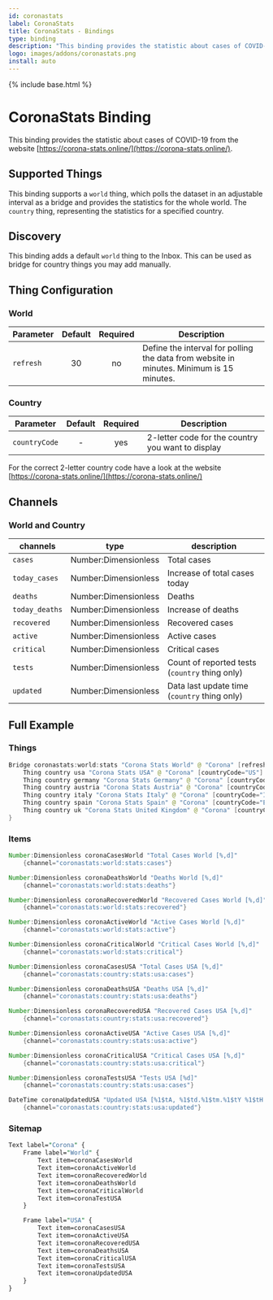 ```yaml
---
id: coronastats
label: CoronaStats
title: CoronaStats - Bindings
type: binding
description: "This binding provides the statistic about cases of COVID-19 from the website [https://corona-stats.online/](https://corona-stats.online/)."
logo: images/addons/coronastats.png
install: auto
---
```


<!-- Attention authors: Do not edit directly. Please add your changes to the appropriate source repository -->

{% include base.html %}

# CoronaStats Binding

<AddonLogo />

This binding provides the statistic about cases of COVID-19 from the website [https://corona-stats.online/](https://corona-stats.online/).

## Supported Things

This binding supports a `world` thing, which polls the dataset in an adjustable interval as a bridge and provides the statistics for the whole world.
The `country` thing, representing the statistics for a specified country.

## Discovery

This binding adds a default `world` thing to the Inbox.
This can be used as bridge for country things you may add manually.

## Thing Configuration

### World

| Parameter | Default | Required | Description                                                                              |
| --------- | :-----: | :------: | ---------------------------------------------------------------------------------------- |
| `refresh` |   30    |    no    | Define the interval for polling the data from website in minutes. Minimum is 15 minutes. |

### Country

| Parameter     | Default | Required | Description                                       |
| ------------- | :-----: | :------: | ------------------------------------------------- |
| `countryCode` |    -    |   yes    | 2-letter code for the country you want to display |

For the correct 2-letter country code have a look at the website [https://corona-stats.online/](https://corona-stats.online/)

## Channels

### World and Country

| channels       | type                 | description                                    |
| -------------- | -------------------- | ---------------------------------------------- |
| `cases`        | Number:Dimensionless | Total cases                                    |
| `today_cases`  | Number:Dimensionless | Increase of total cases today                  |
| `deaths`       | Number:Dimensionless | Deaths                                         |
| `today_deaths` | Number:Dimensionless | Increase of deaths                             |
| `recovered`    | Number:Dimensionless | Recovered cases                                |
| `active`       | Number:Dimensionless | Active cases                                   |
| `critical`     | Number:Dimensionless | Critical cases                                 |
| `tests`        | Number:Dimensionless | Count of reported tests (`country` thing only) |
| `updated`      | Number:Dimensionless | Data last update time (`country` thing only)   |

## Full Example

### Things

```java
Bridge coronastats:world:stats "Corona Stats World" @ "Corona" [refresh=15] {
    Thing country usa "Corona Stats USA" @ "Corona" [countryCode="US"]
    Thing country germany "Corona Stats Germany" @ "Corona" [countryCode="DE"]
    Thing country austria "Corona Stats Austria" @ "Corona" [countryCode="AT"]
    Thing country italy "Corona Stats Italy" @ "Corona" [countryCode="IT"]
    Thing country spain "Corona Stats Spain" @ "Corona" [countryCode="ES"]
    Thing country uk "Corona Stats United Kingdom" @ "Corona" [countryCode="GB"]
}
```

### Items

```java
Number:Dimensionless coronaCasesWorld "Total Cases World [%,d]"
    {channel="coronastats:world:stats:cases"}

Number:Dimensionless coronaDeathsWorld "Deaths World [%,d]"
    {channel="coronastats:world:stats:deaths"}

Number:Dimensionless coronaRecoveredWorld "Recovered Cases World [%,d]"
    {channel="coronastats:world:stats:recovered"}

Number:Dimensionless coronaActiveWorld "Active Cases World [%,d]"
    {channel="coronastats:world:stats:active"}

Number:Dimensionless coronaCriticalWorld "Critical Cases World [%,d]"
    {channel="coronastats:world:stats:critical"}

Number:Dimensionless coronaCasesUSA "Total Cases USA [%,d]"
    {channel="coronastats:country:stats:usa:cases"}

Number:Dimensionless coronaDeathsUSA "Deaths USA [%,d]"
    {channel="coronastats:country:stats:usa:deaths"}

Number:Dimensionless coronaRecoveredUSA "Recovered Cases USA [%,d]"
    {channel="coronastats:country:stats:usa:recovered"}

Number:Dimensionless coronaActiveUSA "Active Cases USA [%,d]"
    {channel="coronastats:country:stats:usa:active"}

Number:Dimensionless coronaCriticalUSA "Critical Cases USA [%,d]"
    {channel="coronastats:country:stats:usa:critical"}

Number:Dimensionless coronaTestsUSA "Tests USA [%d]"
    {channel="coronastats:country:stats:usa:cases"}

DateTime coronaUpdatedUSA "Updated USA [%1$tA, %1$td.%1$tm.%1$tY %1$tH:%1$tM]"
    {channel="coronastats:country:stats:usa:updated"}
```

### Sitemap

```perl
Text label="Corona" {
    Frame label="World" {
        Text item=coronaCasesWorld
        Text item=coronaActiveWorld
        Text item=coronaRecoveredWorld
        Text item=coronaDeathsWorld
        Text item=coronaCriticalWorld
        Text item=coronaTestUSA
    }

    Frame label="USA" {
        Text item=coronaCasesUSA
        Text item=coronaActiveUSA
        Text item=coronaRecoveredUSA
        Text item=coronaDeathsUSA
        Text item=coronaCriticalUSA
        Text item=coronaTestsUSA
        Text item=coronaUpdatedUSA
    }
}

```
